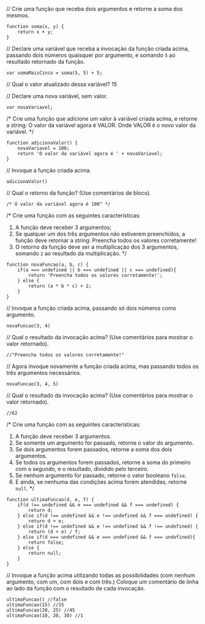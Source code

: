 // Crie uma função que receba dois argumentos e retorne a soma dos mesmos.
```
function soma(x, y) {
    return x + y;
}
```

// Declare uma variável que receba a invocação da função criada acima, passando dois números quaisquer por argumento, e somando `5` ao resultado retornado da função.
```
var somaMaisCinco = soma(5, 5) + 5;
```

// Qual o valor atualizado dessa variável?
15

// Declare uma nova variável, sem valor.
```
var novaVariavel;
```

/*
Crie uma função que adicione um valor à variável criada acima, e retorne a string:
    O valor da variável agora é VALOR.
Onde VALOR é o novo valor da variável.
*/
```
function adicionaValor() {
    novaVariavel = 100;
    return 'O valor da variável agora é ' + novaVariavel;
}
```

// Invoque a função criada acima.
```
adicionaValor()
```

// Qual o retorno da função? (Use comentários de bloco).
```
/* O valor da variável agora é 100" */
```

/*
Crie uma função com as seguintes características:
1. A função deve receber 3 argumentos;
2. Se qualquer um dos três argumentos não estiverem preenchidos, a função deve retornar a string:
    Preencha todos os valores corretamente!
3. O retorno da função deve ser a multiplicação dos 3 argumentos, somando `2` ao resultado da multiplicação.
*/
```
function novaFuncao(a, b, c) { 	
    if(a === undefined || b === undefined || c === undefined){
        return 'Preencha todos os valores corretamente!';
    } else {
        return (a * b * c) + 2;
    }
}
```

// Invoque a função criada acima, passando só dois números como argumento.
```
novaFuncao(3, 4)
```

// Qual o resultado da invocação acima? (Use comentários para mostrar o valor retornado).
```
//"Preencha todos os valores corretamente!"
```

// Agora invoque novamente a função criada acima, mas passando todos os três argumentos necessários.
```
novaFuncao(3, 4, 5)
```

// Qual o resultado da invocação acima? (Use comentários para mostrar o valor retornado).
```
//62
```

/*
Crie uma função com as seguintes características:
1. A função deve receber 3 argumentos.
2. Se somente um argumento for passado, retorne o valor do argumento.
3. Se dois argumentos forem passados, retorne a soma dos dois argumentos.
4. Se todos os argumentos forem passados, retorne a soma do primeiro com o segundo, e o resultado, dividido pelo terceiro.
5. Se nenhum argumento for passado, retorne o valor booleano `false`.
6. E ainda, se nenhuma das condições acima forem atendidas, retorne `null`.
*/
```
function ultimaFuncao(d, e, f) {
    if(d !== undefined && e === undefined && f === undefined) {
        return d;
    } else if(d !== undefined && e !== undefined && f === undefined) {
        return d + e;
    } else if(d !== undefined && e !== undefined && f !== undefined) {
        return (d + e) / f;
    } else if(d === undefined && e === undefined && f === undefined){
        return false;
    } else {
        return null;
    }
}
```

// Invoque a função acima utilizando todas as possibilidades (com nenhum argumento, com um, com dois e com três.) Coloque um comentário de linha ao lado da função com o resultado de cada invocação.
```
ultimaFuncao() //false
ultimaFuncao(15) //15
ultimaFuncao(20, 25) //45
ultimaFuncao(10, 20, 30) //1
```